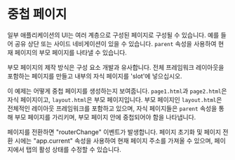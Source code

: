 <template is="exm-article">
<a href="../../publics/examples/nested-page/demo.html" preview></a>
<a href="../../publics/examples/nested-page/page1.html"></a>
<a href="../../publics/examples/nested-page/page2.html"></a>
<a href="../../publics/examples/nested-page/layout.html" main></a>
</template>

# 중첩 페이지

일부 애플리케이션의 UI는 여러 계층으로 구성된 페이지로 구성될 수 있습니다. 예를 들어 공유 상단 또는 사이드 네비게이션이 있을 수 있습니다. `parent` 속성을 사용하여 현재 페이지의 부모 페이지를 나타낼 수 있습니다.

부모 페이지의 제작 방식은 구성 요소 개발과 유사합니다. 전체 프레임워크 레이아웃을 포함하는 페이지를 만들고 내부의 자식 페이지를 'slot'에 넣으십시오.

이 예제는 어떻게 중첩 페이지를 생성하는지 보여줍니다. `page1.html`과 `page2.html`은 자식 페이지이고, `layout.html`은 부모 페이지입니다. 부모 페이지인 `layout.html`은 전체적인 레이아웃 프레임워크를 포함하고 있으며, 자식 페이지들은 `parent` 속성을 통해 부모 페이지를 가리키며, 부모 페이지 안에 중첩되어야 함을 나타냅니다.

페이지를 전환하면 "routerChange" 이벤트가 발생합니다. 페이지 초기화 및 페이지 전환 시에는 "app.current" 속성을 사용하여 현재 페이지 주소를 가져올 수 있으며, 페이지에서 탭의 활성 상태를 수정할 수 있습니다.